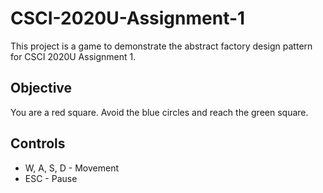 # CSCI-2020U-Assignment-1
This project is a game to demonstrate the abstract factory design pattern for CSCI 2020U Assignment 1.

## Objective
You are a red square. Avoid the blue circles and reach the green square.

## Controls
* W, A, S, D - Movement
* ESC - Pause
